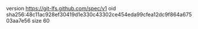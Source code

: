 version https://git-lfs.github.com/spec/v1
oid sha256:48c11ac928ef30419d1e330c43302ce454eda99cfea12dc9f864a67503aa7e56
size 60
